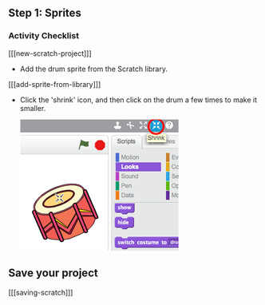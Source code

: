 ## Step 1: Sprites

### Activity Checklist

[[[new-scratch-project]]]

+ Add the drum sprite from the Scratch library.

[[[add-sprite-from-library]]]

+ Click the 'shrink' icon, and then click on the drum a few times to make it smaller.

	![screenshot](images/band-shrink.png)

## Save your project

[[[saving-scratch]]]
